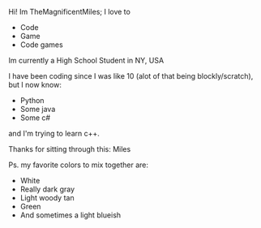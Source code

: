 Hi! Im TheMagnificentMiles;
I love to
  - Code
  - Game
  - Code games

Im currently a High School Student in NY, USA

I have been coding since I was like 10 (alot of that being blockly/scratch), but I now know:
  - Python
  - Some java
  - Some c#

and I'm trying to learn c++.

Thanks for sitting through this: Miles

Ps. my favorite colors to mix together are:
  - White
  - Really dark gray
  - Light woody tan
  - Green
  - And sometimes a light blueish

<!---
TheMagnificentMiles/TheMagnificentMiles is a ✨ special ✨ repository because its `README.md` (this file) appears on your GitHub profile.
You can click the Preview link to take a look at your changes.
--->
